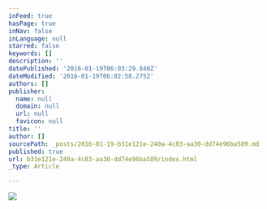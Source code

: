 ```yaml
---
inFeed: true
hasPage: true
inNav: false
inLanguage: null
starred: false
keywords: []
description: ''
datePublished: '2016-01-19T06:03:29.840Z'
dateModified: '2016-01-19T06:02:58.275Z'
authors: []
publisher:
  name: null
  domain: null
  url: null
  favicon: null
title: ''
author: []
sourcePath: _posts/2016-01-19-b31e121e-240a-4c83-aa30-dd74e96ba589.md
published: true
url: b31e121e-240a-4c83-aa30-dd74e96ba589/index.html
_type: Article

---
```

![](https://the-grid-user-content.s3-us-west-2.amazonaws.com/4d7d6970-9ed2-4499-94b6-8fed0cb9b7cb.jpg)